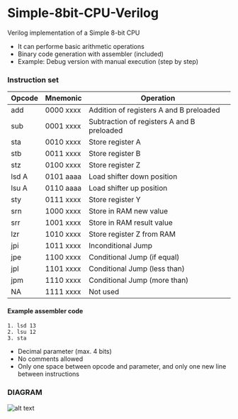 # Simple-8bit-CPU-Verilog
Verilog implementation of a Simple 8-bit CPU
 - It can performe basic arithmetic operations
 - Binary code generation with assembler (included)
 - Example: Debug version with manual execution (step by step)
 
### Instruction set 
| Opcode | Mnemonic | Operation |
| ------------- | ------------- | ------------- |  
| add  | 0000 xxxx  | Addition of registers A and B preloaded|
| sub  | 0001 xxxx  | Subtraction of registers A and B preloaded|
| sta  | 0010 xxxx  | Store register A|
| stb  | 0011 xxxx  | Store register B|
| stz  | 0100 xxxx  | Store register Z|
| lsd A| 0101 aaaa  | Load shifter down position|
| lsu A| 0110 aaaa  | Load shifter up position|
| sty  | 0111 xxxx  | Store register Y|
| srn  | 1000 xxxx  | Store in RAM new value|
| srr  | 1001 xxxx  | Store in RAM result value|
| lzr  | 1010 xxxx  | Store register Z from RAM|
| jpi  | 1011 xxxx  | Inconditional Jump|
| jpe  | 1100 xxxx  | Conditional Jump (if equal)|
| jpl  | 1101 xxxx  | Conditional Jump (less than)|
| jpm  | 1110 xxxx  | Conditional Jump (more than)|
| NA   | 1111 xxxx  | Not used|

#### Example assembler code
```
1. lsd 13
2. lsu 12
3. sta 
```
- Decimal parameter (max. 4 bits)
- No comments allowed
- Only one space between opcode and parameter, and only one new line between instructions
 
### DIAGRAM
 
![alt text](https://github.com/viCppDev/Simple-8bit-CPU-Verilog/blob/main/diagram.png?raw=true)